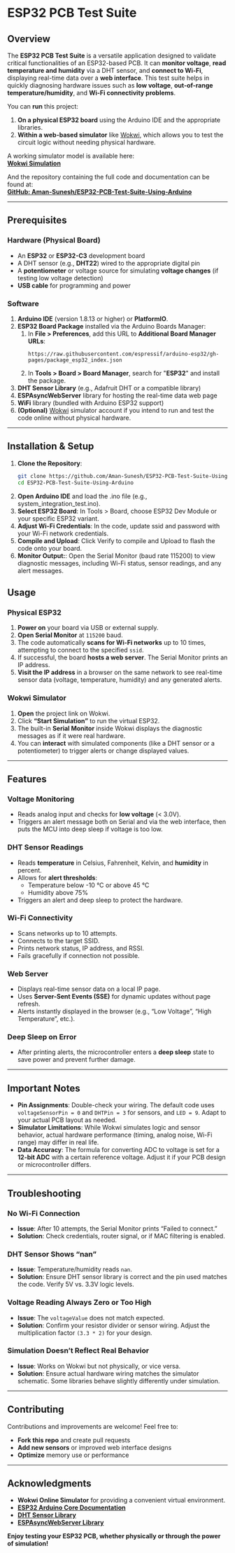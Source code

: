 # ESP32 PCB Test Suite

## Overview
The **ESP32 PCB Test Suite** is a versatile application designed to validate critical functionalities of an ESP32-based PCB. It can **monitor voltage**, **read temperature and humidity** via a DHT sensor, and **connect to Wi-Fi**, displaying real-time data over a **web interface**. This test suite helps in quickly diagnosing hardware issues such as **low voltage**, **out-of-range temperature/humidity**, and **Wi-Fi connectivity problems**.

You can **run** this project:
1. **On a physical ESP32 board** using the Arduino IDE and the appropriate libraries.
2. **Within a web-based simulator** like [Wokwi](https://wokwi.com/), which allows you to test the circuit logic without needing physical hardware.

A working simulator model is available here:  
[**Wokwi Simulation**](https://wokwi.com/projects/387077585204271105)

And the repository containing the full code and documentation can be found at:  
[**GitHub: Aman-Sunesh/ESP32-PCB-Test-Suite-Using-Arduino**](https://github.com/Aman-Sunesh/ESP32-PCB-Test-Suite-Using-Arduino/tree/main)

---

## Prerequisites

### Hardware (Physical Board)
- An **ESP32** or **ESP32-C3** development board
- A DHT sensor (e.g., **DHT22**) wired to the appropriate digital pin
- A **potentiometer** or voltage source for simulating **voltage changes** (if testing low voltage detection)
- **USB cable** for programming and power

### Software
1. **Arduino IDE** (version 1.8.13 or higher) or **PlatformIO**.
2. **ESP32 Board Package** installed via the Arduino Boards Manager:
   1. In **File > Preferences**, add this URL to **Additional Board Manager URLs**:  
      ```
      https://raw.githubusercontent.com/espressif/arduino-esp32/gh-pages/package_esp32_index.json
      ```
   2. In **Tools > Board > Board Manager**, search for "**ESP32**" and install the package.
3. **DHT Sensor Library** (e.g., Adafruit DHT or a compatible library)
4. **ESPAsyncWebServer** library for hosting the real-time data web page
5. **WiFi** library (bundled with Arduino ESP32 support)
6. **(Optional)** [Wokwi](https://wokwi.com/) simulator account if you intend to run and test the code online without physical hardware.

---

## Installation & Setup

1. **Clone the Repository**:
   ```bash
   git clone https://github.com/Aman-Sunesh/ESP32-PCB-Test-Suite-Using-Arduino.git
   cd ESP32-PCB-Test-Suite-Using-Arduino
   ```
2. **Open Arduino IDE** and load the .ino file (e.g., system_integration_test.ino).
3. **Select ESP32 Board**: In Tools > Board, choose ESP32 Dev Module or your specific ESP32 variant.
4. **Adjust Wi-Fi Credentials**: In the code, update ssid and password with your Wi-Fi network credentials.
5. **Compile and Upload**: Click Verify to compile and Upload to flash the code onto your board.
6. **Monitor Output:**: Open the Serial Monitor (baud rate 115200) to view diagnostic messages, including Wi-Fi status, sensor readings, and any alert messages.

## Usage

### Physical ESP32
1. **Power on** your board via USB or external supply.
2. **Open Serial Monitor** at `115200` baud.
3. The code automatically **scans for Wi-Fi networks** up to 10 times, attempting to connect to the specified `ssid`.
4. If successful, the board **hosts a web server**. The Serial Monitor prints an IP address.
5. **Visit the IP address** in a browser on the same network to see real-time sensor data (voltage, temperature, humidity) and any generated alerts.

### Wokwi Simulator
1. **Open** the project link on Wokwi.
2. Click **“Start Simulation”** to run the virtual ESP32.
3. The built-in **Serial Monitor** inside Wokwi displays the diagnostic messages as if it were real hardware.
4. You can **interact** with simulated components (like a DHT sensor or a potentiometer) to trigger alerts or change displayed values.

---

## Features

### Voltage Monitoring
- Reads analog input and checks for **low voltage** (< 3.0V).
- Triggers an alert message both on Serial and via the web interface, then puts the MCU into deep sleep if voltage is too low.

### DHT Sensor Readings
- Reads **temperature** in Celsius, Fahrenheit, Kelvin, and **humidity** in percent.
- Allows for **alert thresholds**:
  - Temperature below -10 °C or above 45 °C
  - Humidity above 75%
- Triggers an alert and deep sleep to protect the hardware.

### Wi-Fi Connectivity
- Scans networks up to 10 attempts.
- Connects to the target SSID.
- Prints network status, IP address, and RSSI.
- Fails gracefully if connection not possible.

### Web Server
- Displays real-time sensor data on a local IP page.
- Uses **Server-Sent Events (SSE)** for dynamic updates without page refresh.
- Alerts instantly displayed in the browser (e.g., “Low Voltage”, “High Temperature”, etc.).

### Deep Sleep on Error
- After printing alerts, the microcontroller enters a **deep sleep** state to save power and prevent further damage.

---

## Important Notes

- **Pin Assignments**: Double-check your wiring. The default code uses `voltageSensorPin = 0` and `DHTPin = 3` for sensors, and `LED = 9`. Adapt to your actual PCB layout as needed.
- **Simulator Limitations**: While Wokwi simulates logic and sensor behavior, actual hardware performance (timing, analog noise, Wi-Fi range) may differ in real life.
- **Data Accuracy**: The formula for converting ADC to voltage is set for a **12-bit ADC** with a certain reference voltage. Adjust it if your PCB design or microcontroller differs.

---

## Troubleshooting

### No Wi-Fi Connection
- **Issue**: After 10 attempts, the Serial Monitor prints “Failed to connect.”
- **Solution**: Check credentials, router signal, or if MAC filtering is enabled.

### DHT Sensor Shows “nan”
- **Issue**: Temperature/humidity reads `nan`.
- **Solution**: Ensure DHT sensor library is correct and the pin used matches the code. Verify 5V vs. 3.3V logic levels.

### Voltage Reading Always Zero or Too High
- **Issue**: The `voltageValue` does not match expected.
- **Solution**: Confirm your resistor divider or sensor wiring. Adjust the multiplication factor `(3.3 * 2)` for your design.

### Simulation Doesn’t Reflect Real Behavior
- **Issue**: Works on Wokwi but not physically, or vice versa.
- **Solution**: Ensure actual hardware wiring matches the simulator schematic. Some libraries behave slightly differently under simulation.

---

## Contributing
Contributions and improvements are welcome! Feel free to:
- **Fork this repo** and create pull requests
- **Add new sensors** or improved web interface designs
- **Optimize** memory use or performance

---

## Acknowledgments
- **Wokwi Online Simulator** for providing a convenient virtual environment.
- [**ESP32 Arduino Core Documentation**](https://docs.espressif.com/projects/arduino-esp32/en/latest/)
- [**DHT Sensor Library**](https://github.com/adafruit/DHT-sensor-library)
- [**ESPAsyncWebServer Library**](https://github.com/me-no-dev/ESPAsyncWebServer)

**Enjoy testing your ESP32 PCB, whether physically or through the power of simulation!**
